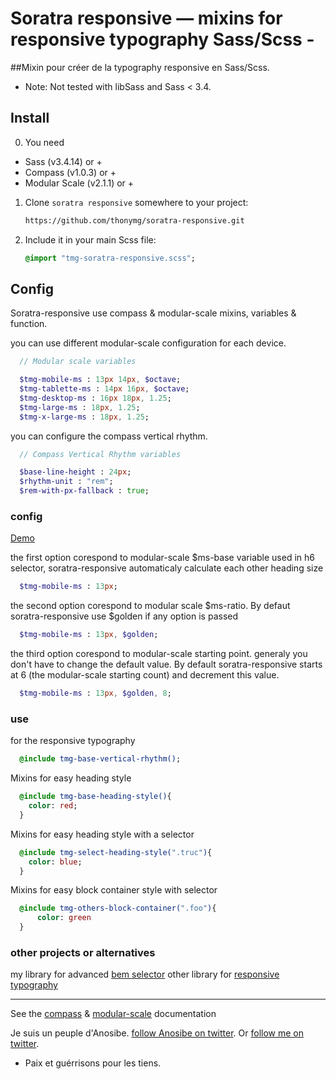 # Soratra responsive — mixins for responsive typography Sass/Scss -
##Mixin pour créer de la typography responsive en Sass/Scss.

* Note: Not tested with libSass and Sass < 3.4.

## Install
0. You need
  - Sass (v3.4.14) or +
  - Compass (v1.0.3) or +
  - Modular Scale (v2.1.1) or +

1. Clone `soratra responsive` somewhere to your project:

    ```sh
    https://github.com/thonymg/soratra-responsive.git
    ```
2. Include it in your main Scss file:

    ```Sass
    @import "tmg-soratra-responsive.scss";
    ```

## Config
Soratra-responsive use compass & modular-scale mixins, variables & function.

you can use different modular-scale configuration for each device.

```Sass
  // Modular scale variables

  $tmg-mobile-ms : 13px 14px, $octave;
  $tmg-tablette-ms : 14px 16px, $octave;
  $tmg-desktop-ms : 16px 18px, 1.25;
  $tmg-large-ms : 18px, 1.25;
  $tmg-x-large-ms : 18px, 1.25;
```
you can configure the compass vertical rhythm.

```Sass
  // Compass Vertical Rhythm variables

  $base-line-height : 24px;
  $rhythm-unit : "rem";
  $rem-with-px-fallback : true;
```

### config

[Demo](http://www.sassmeister.com/gist/756b142d9fe22a4d211c116fbf9a51ef)

the first option corespond to modular-scale $ms-base variable used in h6 selector, soratra-responsive automaticaly calculate each other heading size

```Sass
  $tmg-mobile-ms : 13px;
```

the second option corespond to modular scale $ms-ratio. By defaut soratra-responsive use $golden if any option is passed

```Sass
  $tmg-mobile-ms : 13px, $golden;
```
the third option corespond to modular-scale starting point. generaly you don't have to change the default value. By default soratra-responsive starts at 6 (the modular-scale starting count) and decrement this value.

```Sass
  $tmg-mobile-ms : 13px, $golden, 8;
```
### use

for the responsive typography  
  ```Sass
    @include tmg-base-vertical-rhythm();
  ```

Mixins for easy heading style
  ```Sass
    @include tmg-base-heading-style(){
      color: red;
    }
  ```

Mixins for easy heading style with a selector
  ```Sass
    @include tmg-select-heading-style(".truc"){
      color: blue;
    }
  ```

Mixins for easy block container style with selector
  ```Sass
    @include tmg-others-block-container(".foo"){
    	color: green
    }  
  ```

### other projects or alternatives
my library for advanced [bem selector](https://github.com/thonymg/fotsy-sass-bem)
other library for [responsive typography](https://github.com/corysimmons/typographic)

- - -
See the [compass](http://www.modularscale.com/) & [modular-scale](http://compass-style.org/reference/compass/typography/vertical_rhythm/) documentation


Je suis un peuple d'Anosibe. [follow Anosibe on twitter](https://twitter.com/anosibe/).
Or [follow me on twitter](https://twitter.com/thonyMg/).

* Paix et guérrisons pour les tiens.
